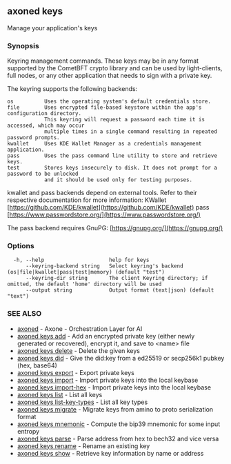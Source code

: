 ## axoned keys

Manage your application's keys

### Synopsis

Keyring management commands. These keys may be in any format supported by the
CometBFT crypto library and can be used by light-clients, full nodes, or any other application
that needs to sign with a private key.

The keyring supports the following backends:

    os          Uses the operating system's default credentials store.
    file        Uses encrypted file-based keystore within the app's configuration directory.
                This keyring will request a password each time it is accessed, which may occur
                multiple times in a single command resulting in repeated password prompts.
    kwallet     Uses KDE Wallet Manager as a credentials management application.
    pass        Uses the pass command line utility to store and retrieve keys.
    test        Stores keys insecurely to disk. It does not prompt for a password to be unlocked
                and it should be used only for testing purposes.

kwallet and pass backends depend on external tools. Refer to their respective documentation for more
information:
    KWallet     [https://github.com/KDE/kwallet](https://github.com/KDE/kwallet)
    pass        [https://www.passwordstore.org/](https://www.passwordstore.org/)

The pass backend requires GnuPG: [https://gnupg.org/](https://gnupg.org/)

### Options

```
  -h, --help                     help for keys
      --keyring-backend string   Select keyring's backend (os|file|kwallet|pass|test|memory) (default "test")
      --keyring-dir string       The client Keyring directory; if omitted, the default 'home' directory will be used
      --output string            Output format (text|json) (default "text")
```

### SEE ALSO

* [axoned](axoned.md)	 - Axone - Orchestration Layer for AI
* [axoned keys add](axoned_keys_add.md)	 - Add an encrypted private key (either newly generated or recovered), encrypt it, and save to &lt;name&gt; file
* [axoned keys delete](axoned_keys_delete.md)	 - Delete the given keys
* [axoned keys did](axoned_keys_did.md)	 - Give the did:key from a ed25519 or secp256k1 pubkey (hex, base64)
* [axoned keys export](axoned_keys_export.md)	 - Export private keys
* [axoned keys import](axoned_keys_import.md)	 - Import private keys into the local keybase
* [axoned keys import-hex](axoned_keys_import-hex.md)	 - Import private keys into the local keybase
* [axoned keys list](axoned_keys_list.md)	 - List all keys
* [axoned keys list-key-types](axoned_keys_list-key-types.md)	 - List all key types
* [axoned keys migrate](axoned_keys_migrate.md)	 - Migrate keys from amino to proto serialization format
* [axoned keys mnemonic](axoned_keys_mnemonic.md)	 - Compute the bip39 mnemonic for some input entropy
* [axoned keys parse](axoned_keys_parse.md)	 - Parse address from hex to bech32 and vice versa
* [axoned keys rename](axoned_keys_rename.md)	 - Rename an existing key
* [axoned keys show](axoned_keys_show.md)	 - Retrieve key information by name or address
